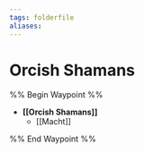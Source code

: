 ```yaml
---
tags: folderfile
aliases:
---
```


# Orcish Shamans
%% Begin Waypoint %%
- **[[Orcish Shamans]]**
	- [[Macht]]

%% End Waypoint %%
